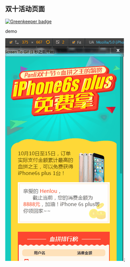 ## 双十活动页面

[![Greenkeeper badge](https://badges.greenkeeper.io/zanjs/double-ten.svg)](https://greenkeeper.io/)

demo

![demo](ten.gif);
